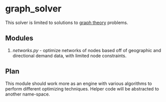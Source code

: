 # graph_solver
This solver is limited to solutions to
[graph theory](https://en.wikipedia.org/wiki/Graph_theory) problems.

## Modules
1. *networks.py* - optimize networks of nodes based off of geographic and
directional demand data, with limited node constraints.

## Plan
This module should work more as an engine with various algorithms to perform
different optimizing techniques. Helper code will be abstracted to another
name-space.
